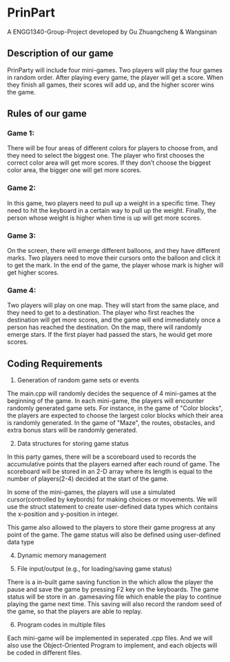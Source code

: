 # PrinPart
A ENGG1340-Group-Project developed by Gu Zhuangcheng & Wangsinan

## Description of our game

PrinParty will include four mini-games. Two players will play the four games in random order. After playing every game, the player will get a score. When they finish all games, their scores will add up, and the higher scorer wins the game.

## Rules of our game

### Game 1: 

There will be four areas of different colors for players to choose from, and they need to select the biggest one. The player who first chooses the correct color area will get more scores. If they don’t choose the biggest color area, the bigger one will get more scores.

### Game 2: 

In this game, two players need to pull up a weight in a specific time. They need to hit the keyboard in a certain way to pull up the weight. Finally, the person whose weight is higher when time is up will get more scores.

### Game 3: 

On the screen, there will emerge different balloons, and they have different marks. Two players need to move their cursors onto the balloon and click it to get the mark. In the end of the game, the player whose mark is higher will get higher scores.

### Game 4: 

Two players will play on one map. They will start from the same place, and they need to get to a destination. The player who first reaches the destination will get more scores, and the game will end immediately once a person has reached the destination. On the map, there will randomly emerge stars. If the first player had passed the stars, he would get more scores.



## Coding Requirements

1. Generation of random game sets or events

The main.cpp will randomly decides the sequence of 4 mini-games at the beginning of the game.
In each mini-game, the players will encounter randomly generated game sets. For instance, in the game of "Color blocks", the players are expected to choose the largest color blocks which their area is randomly generated. In the game of "Maze", the routes, obstacles, and extra bonus stars will be randomly generated.

2. Data structures for storing game status

In this party games, there will be a scoreboard used to records the accumulative points that the players earned after each round of game. The scoreboard will be stored in an 2-D array where its length is equal to the number of players(2-4) decided at the start of the game.

In some of the mini-games, the players will use a simulated cursor(controlled by keybords) for making choices or movements. We will use the struct statement to create user-defined data types which contains the x-position and y-position in integer.

This game also allowed to the players to store their game progress at any point of the game. The game status will also be defined using user-defined data type 

4. Dynamic memory management


5. File input/output (e.g., for loading/saving game status)

There is a  in-built game saving  function in the which allow the player the pause and save the game by pressing F2 key on the keyboards. The game status will be store in an .gamesaving file which enable the play to continue playing the game next time. This saving will also record the random seed of the game, so that the players are able to replay.

6. Program codes in multiple files

Each mini-game will be implemented in seperated .cpp files. And we will also use the Object-Oriented Program to implement, and each objects will be coded in different files.
